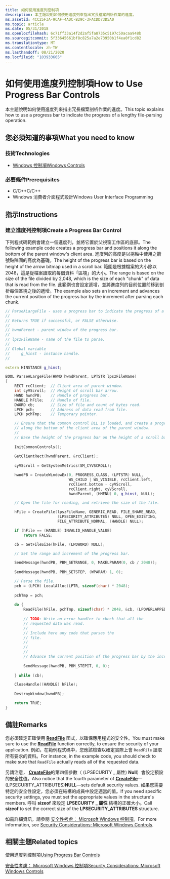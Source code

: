 ```yaml
---
title: 如何使用進度列控制項
description: 本主題說明如何使用進度列來指出冗長檔案剖析作業的進度。
ms.assetid: 4CC25F3A-9CAF-4ADC-B29C-3FACDD73D5A0
ms.topic: article
ms.date: 05/31/2018
ms.openlocfilehash: 6c71ff33a14f2d2af5fa8735c5197c50acaa948b
ms.sourcegitcommit: 5f33645661bf8c825a7a2e73950b1f4ea0f1cd82
ms.translationtype: MT
ms.contentlocale: zh-TW
ms.lasthandoff: 08/21/2020
ms.locfileid: "103933665"
---
```

# <a name="how-to-use-progress-bar-controls"></a><span data-ttu-id="fa8f0-103">如何使用進度列控制項</span><span class="sxs-lookup"><span data-stu-id="fa8f0-103">How to Use Progress Bar Controls</span></span>

<span data-ttu-id="fa8f0-104">本主題說明如何使用進度列來指出冗長檔案剖析作業的進度。</span><span class="sxs-lookup"><span data-stu-id="fa8f0-104">This topic explains how to use a progress bar to indicate the progress of a lengthy file-parsing operation.</span></span>

## <a name="what-you-need-to-know"></a><span data-ttu-id="fa8f0-105">您必須知道的事項</span><span class="sxs-lookup"><span data-stu-id="fa8f0-105">What you need to know</span></span>

### <a name="technologies"></a><span data-ttu-id="fa8f0-106">技術</span><span class="sxs-lookup"><span data-stu-id="fa8f0-106">Technologies</span></span>

-   [<span data-ttu-id="fa8f0-107">Windows 控制項</span><span class="sxs-lookup"><span data-stu-id="fa8f0-107">Windows Controls</span></span>](window-controls.md)

### <a name="prerequisites"></a><span data-ttu-id="fa8f0-108">必要條件</span><span class="sxs-lookup"><span data-stu-id="fa8f0-108">Prerequisites</span></span>

-   <span data-ttu-id="fa8f0-109">C/C++</span><span class="sxs-lookup"><span data-stu-id="fa8f0-109">C/C++</span></span>
-   <span data-ttu-id="fa8f0-110">Windows 消費者介面程式設計</span><span class="sxs-lookup"><span data-stu-id="fa8f0-110">Windows User Interface Programming</span></span>

## <a name="instructions"></a><span data-ttu-id="fa8f0-111">指示</span><span class="sxs-lookup"><span data-stu-id="fa8f0-111">Instructions</span></span>

### <a name="create-a-progress-bar-control"></a><span data-ttu-id="fa8f0-112">建立進度列控制項</span><span class="sxs-lookup"><span data-stu-id="fa8f0-112">Create a Progress Bar Control</span></span>

<span data-ttu-id="fa8f0-113">下列程式碼範例會建立一個進度列，並將它置於父視窗工作區的底部。</span><span class="sxs-lookup"><span data-stu-id="fa8f0-113">The following example code creates a progress bar and positions it along the bottom of the parent window's client area.</span></span> <span data-ttu-id="fa8f0-114">進度列的高度是以捲軸中使用之箭號點陣圖的高度為基礎。</span><span class="sxs-lookup"><span data-stu-id="fa8f0-114">The height of the progress bar is based on the height of the arrow bitmap used in a scroll bar.</span></span> <span data-ttu-id="fa8f0-115">範圍是根據檔案的大小除以2048，這是從檔案讀取的每個資料「區塊」的大小。</span><span class="sxs-lookup"><span data-stu-id="fa8f0-115">The range is based on the size of the file divided by 2,048, which is the size of each "chunk" of data that is read from the file.</span></span> <span data-ttu-id="fa8f0-116">此範例也會設定遞增，並將進度列的目前位置前移到剖析每個區塊之後的遞增。</span><span class="sxs-lookup"><span data-stu-id="fa8f0-116">The example also sets an increment and advances the current position of the progress bar by the increment after parsing each chunk.</span></span>


```C++
// ParseALargeFile - uses a progress bar to indicate the progress of a parsing operation.
//
// Returns TRUE if successful, or FALSE otherwise.
//
// hwndParent - parent window of the progress bar.
//
// lpszFileName - name of the file to parse. 
// 
// Global variable 
//     g_hinst - instance handle.
//

extern HINSTANCE g_hinst; 

BOOL ParseALargeFile(HWND hwndParent, LPTSTR lpszFileName) 
{ 
    RECT rcClient;  // Client area of parent window.
    int cyVScroll;  // Height of scroll bar arrow.
    HWND hwndPB;    // Handle of progress bar.
    HANDLE hFile;   // Handle of file.
    DWORD cb;       // Size of file and count of bytes read.
    LPCH pch;       // Address of data read from file.
    LPCH pchTmp;    // Temporary pointer.

    // Ensure that the common control DLL is loaded, and create a progress bar 
    // along the bottom of the client area of the parent window. 
    //
    // Base the height of the progress bar on the height of a scroll bar arrow.
    
    InitCommonControls(); 
    
    GetClientRect(hwndParent, &rcClient); 
    
    cyVScroll = GetSystemMetrics(SM_CYVSCROLL); 

    hwndPB = CreateWindowEx(0, PROGRESS_CLASS, (LPTSTR) NULL, 
                            WS_CHILD | WS_VISIBLE, rcClient.left, 
                            rcClient.bottom - cyVScroll, 
                            rcClient.right, cyVScroll, 
                            hwndParent, (HMENU) 0, g_hinst, NULL);

    // Open the file for reading, and retrieve the size of the file. 

    hFile = CreateFile(lpszFileName, GENERIC_READ, FILE_SHARE_READ, 
                       (LPSECURITY_ATTRIBUTES) NULL, OPEN_EXISTING, 
                       FILE_ATTRIBUTE_NORMAL, (HANDLE) NULL); 

    if (hFile == (HANDLE) INVALID_HANDLE_VALUE)
        return FALSE; 

    cb = GetFileSize(hFile, (LPDWORD) NULL); 

    // Set the range and increment of the progress bar. 

    SendMessage(hwndPB, PBM_SETRANGE, 0, MAKELPARAM(0, cb / 2048));
    
    SendMessage(hwndPB, PBM_SETSTEP, (WPARAM) 1, 0); 

    // Parse the file. 
    pch = (LPCH) LocalAlloc(LPTR, sizeof(char) * 2048); 
    
    pchTmp = pch; 
    
    do { 
        ReadFile(hFile, pchTmp, sizeof(char) * 2048, &cb, (LPOVERLAPPED) NULL);
        
        // TODO: Write an error handler to check that all the
        // requested data was read.
        //
        // Include here any code that parses the
        // file. 
        //  
        //  
        //  
        // Advance the current position of the progress bar by the increment.
        
        SendMessage(hwndPB, PBM_STEPIT, 0, 0); 
        
    } while (cb); 

    CloseHandle((HANDLE) hFile);
    
    DestroyWindow(hwndPB);

    return TRUE; 
}
```



## <a name="remarks"></a><span data-ttu-id="fa8f0-117">備註</span><span class="sxs-lookup"><span data-stu-id="fa8f0-117">Remarks</span></span>

<span data-ttu-id="fa8f0-118">您必須確定正確使用 [**ReadFile**](/windows/desktop/api/fileapi/nf-fileapi-readfile) 函式，以確保應用程式的安全性。</span><span class="sxs-lookup"><span data-stu-id="fa8f0-118">You must make sure to use the [**ReadFile**](/windows/desktop/api/fileapi/nf-fileapi-readfile) function correctly, to ensure the security of your application.</span></span> <span data-ttu-id="fa8f0-119">例如，在範例程式碼中，您應該檢查以確定實際上會 `ReadFile` 讀取所有要求的資料。</span><span class="sxs-lookup"><span data-stu-id="fa8f0-119">For instance, in the example code, you should check to make sure that `ReadFile` actually reads all of the requested data.</span></span>

<span data-ttu-id="fa8f0-120">另請注意， [**CreateFile**](/windows/desktop/api/fileapi/nf-fileapi-createfilea)的第四個參數（ (LPSECURITY \_ 屬性) **Null**）會設定預設的安全性值。</span><span class="sxs-lookup"><span data-stu-id="fa8f0-120">Also notice that the fourth parameter of [**CreateFile**](/windows/desktop/api/fileapi/nf-fileapi-createfilea)—(LPSECURITY\_ATTRIBUTES)**NULL**—sets default security values.</span></span> <span data-ttu-id="fa8f0-121">如果您需要特定的安全性設定，您必須在結構的成員中設定適當的值。</span><span class="sxs-lookup"><span data-stu-id="fa8f0-121">If you need specific security settings, you must set the appropriate values in the structure's members.</span></span> <span data-ttu-id="fa8f0-122">呼叫 **sizeof** 來設定 **LPSECURITY \_ 屬性** 結構的正確大小。</span><span class="sxs-lookup"><span data-stu-id="fa8f0-122">Call **sizeof** to set the correct size of the **LPSECURITY\_ATTRIBUTES** structure.</span></span>

<span data-ttu-id="fa8f0-123">如需詳細資訊，請參閱 [安全性考慮： Microsoft Windows 控制項](sec-comctls.md)。</span><span class="sxs-lookup"><span data-stu-id="fa8f0-123">For more information, see [Security Considerations: Microsoft Windows Controls](sec-comctls.md).</span></span>

## <a name="related-topics"></a><span data-ttu-id="fa8f0-124">相關主題</span><span class="sxs-lookup"><span data-stu-id="fa8f0-124">Related topics</span></span>

<dl> <dt>

[<span data-ttu-id="fa8f0-125">使用進度列控制項</span><span class="sxs-lookup"><span data-stu-id="fa8f0-125">Using Progress Bar Controls</span></span>](using-progress-bar-controls.md)
</dt> <dt>

[<span data-ttu-id="fa8f0-126">安全性考慮： Microsoft Windows 控制項</span><span class="sxs-lookup"><span data-stu-id="fa8f0-126">Security Considerations: Microsoft Windows Controls</span></span>](sec-comctls.md)
</dt> </dl>

 

 